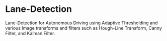 # Lane-Detection
Lane-Detection for Autonomous Driving using Adaptive Thresholding and various Image transforms and filters such as Hough-Line Transform, Canny Filter, and Kalman Filter.
